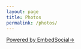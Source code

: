 ```yaml
---
layout: page
title: Photos
permalink: /photos/
---
```


<div class="embedsocial-hashtag" data-ref="99fcc24a1cf1331ed5c196e3ff9856c4793d4e0e" ><a class="feed-powered-by-es" href="https://embedsocial.com/products/embedfeed/" target="_blank" title="Powered by EmbedSocial">Powered by EmbedSocial<span>→</span></a></div><script>(function(d, s, id){var js; if (d.getElementById(id)) {return;} js = d.createElement(s); js.id = id; js.src = "https://embedsocial.com/cdn/ht.js"; d.getElementsByTagName("head")[0].appendChild(js);}(document, "script", "EmbedSocialHashtagScript"));</script>

